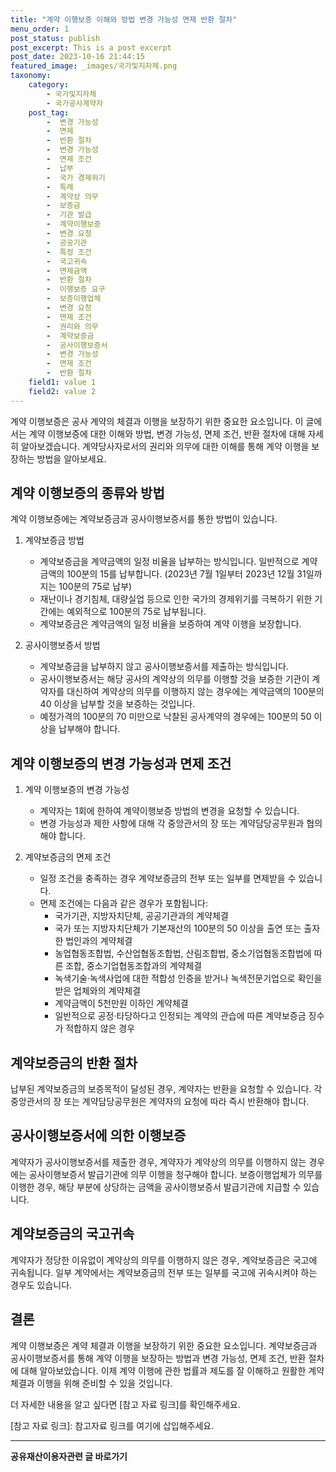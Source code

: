 ```yaml
---
title: "계약 이행보증 이해와 방법 변경 가능성 면제 반환 절차"
menu_order: 1
post_status: publish
post_excerpt: This is a post excerpt
post_date: 2023-10-16 21:44:15
featured_image: _images/국가및지자체.png
taxonomy:
    category:
        - 국가및지자체
        - 국가공사계약자
    post_tag:
        -  변경 가능성
        -  면제
        -  반환 절차
        -  변경 가능성
        -  면제 조건
        -  납부
        -  국가 경제위기
        -  특례
        -  계약상 의무
        -  보증금
        -  기관 발급
        -  계약이행보증
        -  변경 요청
        -  공공기관
        -  특정 조건
        -  국고귀속
        -  면제금액
        -  반환 절차
        -  이행보증 요구
        -  보증이행업체
        -  변경 요청
        -  면제 조건
        -  권리와 의무
        -  계약보증금
        -  공사이행보증서
        -  변경 가능성
        -  면제 조건
        -  반환 절차
    field1: value 1
    field2: value 2
---
```




계약 이행보증은 공사 계약의 체결과 이행을 보장하기 위한 중요한 요소입니다. 이 글에서는 계약 이행보증에 대한 이해와 방법, 변경 가능성, 면제 조건, 반환 절차에 대해 자세히 알아보겠습니다. 계약당사자로서의 권리와 의무에 대한 이해를 통해 계약 이행을 보장하는 방법을 알아보세요.

## 계약 이행보증의 종류와 방법

계약 이행보증에는 계약보증금과 공사이행보증서를 통한 방법이 있습니다.

1. 계약보증금 방법
   - 계약보증금을 계약금액의 일정 비율을 납부하는 방식입니다. 일반적으로 계약금액의 100분의 15를 납부합니다. (2023년 7월 1일부터 2023년 12월 31일까지는 100분의 75로 납부)
   - 재난이나 경기침체, 대량실업 등으로 인한 국가의 경제위기를 극복하기 위한 기간에는 예외적으로 100분의 75로 납부됩니다.
   - 계약보증금은 계약금액의 일정 비율을 보증하여 계약 이행을 보장합니다.

2. 공사이행보증서 방법
   - 계약보증금을 납부하지 않고 공사이행보증서를 제출하는 방식입니다.
   - 공사이행보증서는 해당 공사의 계약상의 의무를 이행할 것을 보증한 기관이 계약자를 대신하여 계약상의 의무를 이행하지 않는 경우에는 계약금액의 100분의 40 이상을 납부할 것을 보증하는 것입니다.
   - 예정가격의 100분의 70 미만으로 낙찰된 공사계약의 경우에는 100분의 50 이상을 납부해야 합니다.

## 계약 이행보증의 변경 가능성과 면제 조건

1. 계약 이행보증의 변경 가능성
   - 계약자는 1회에 한하여 계약이행보증 방법의 변경을 요청할 수 있습니다. 
   - 변경 가능성과 제한 사항에 대해 각 중앙관서의 장 또는 계약담당공무원과 협의해야 합니다.

2. 계약보증금의 면제 조건
   - 일정 조건을 충족하는 경우 계약보증금의 전부 또는 일부를 면제받을 수 있습니다.
   - 면제 조건에는 다음과 같은 경우가 포함됩니다:
     - 국가기관, 지방자치단체, 공공기관과의 계약체결
     - 국가 또는 지방자치단체가 기본재산의 100분의 50 이상을 출연 또는 출자한 법인과의 계약체결
     - 농업협동조합법, 수산업협동조합법, 산림조합법, 중소기업협동조합법에 따른 조합, 중소기업협동조합과의 계약체결
     - 녹색기술·녹색사업에 대한 적합성 인증을 받거나 녹색전문기업으로 확인을 받은 업체와의 계약체결
     - 계약금액이 5천만원 이하인 계약체결
     - 일반적으로 공정·타당하다고 인정되는 계약의 관습에 따른 계약보증금 징수가 적합하지 않은 경우

## 계약보증금의 반환 절차

납부된 계약보증금의 보증목적이 달성된 경우, 계약자는 반환을 요청할 수 있습니다. 각 중앙관서의 장 또는 계약담당공무원은 계약자의 요청에 따라 즉시 반환해야 합니다.

## 공사이행보증서에 의한 이행보증

계약자가 공사이행보증서를 제출한 경우, 계약자가 계약상의 의무를 이행하지 않는 경우에는 공사이행보증서 발급기관에 의무 이행을 청구해야 합니다. 보증이행업체가 의무를 이행한 경우, 해당 부분에 상당하는 금액을 공사이행보증서 발급기관에 지급할 수 있습니다.

## 계약보증금의 국고귀속

계약자가 정당한 이유없이 계약상의 의무를 이행하지 않은 경우, 계약보증금은 국고에 귀속됩니다. 일부 계약에서는 계약보증금의 전부 또는 일부를 국고에 귀속시켜야 하는 경우도 있습니다.

## 결론

계약 이행보증은 계약 체결과 이행을 보장하기 위한 중요한 요소입니다. 계약보증금과 공사이행보증서를 통해 계약 이행을 보장하는 방법과 변경 가능성, 면제 조건, 반환 절차에 대해 알아보았습니다. 이제 계약 이행에 관한 법률과 제도를 잘 이해하고 원활한 계약 체결과 이행을 위해 준비할 수 있을 것입니다.

더 자세한 내용을 알고 싶다면 [참고 자료 링크]를 확인해주세요.

[참고 자료 링크]: 참고자료 링크를 여기에 삽입해주세요.

<!-- wp:separator -->
<hr class="wp-block-separator has-alpha-channel-opacity"/>
<!-- /wp:separator -->
<!-- wp:group {"backgroundColor":"base","layout":{"type":"constrained"}} -->
<div class="wp-block-group has-base-background-color has-background">
<!-- wp:paragraph {"align":"center","fontSize":"large"} -->
<p class="has-text-align-center has-large-font-size"><strong>공유재산이용자관련 글 바로가기</strong></p>
<!-- /wp:paragraph -->


<!-- wp:latest-posts{"categories": [{"id": 1570, "count": 100, "description": "", "link": "https://uknowlaw.com/category/https://uknowlaw.com/category/%ea%b3%b5%ec%9c%a0%ec%9e%ac%ec%82%b0%ec%9d%b4%ec%9a%a9%ec%9e%90//", "name": "공유재산이용자", "slug": "공유재산이용자", "taxonomy": "category", "parent": 0, "meta": [],"_links":{"self":[{"href":"https://uknowlaw.com/wp-json/wp/v2/categories/1570"}],"collection":[{"href":"https://uknowlaw.com/wp-json/wp/v2/categories"}],"about":[{"href":"https://uknowlaw.com/wp-json/wp/v2/taxonomies/category"}],"wp:post_type":[{"href":"https://uknowlaw.com/wp-json/wp/v2/posts?categories=1570"}],"curies":[{"name":"wp","href":"https://api.w.org/{rel}","templated":true}]}}],"postsToShow":100,"excerptLength":28,"postLayout":"grid","columns":2,"featuredImageAlign":"left","featuredImageSizeSlug":"large","fontSize":"medium"} /-->
</div>
<!-- /wp:group -->
    